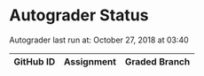 # Autograder Status
Autograder last run at: October 27, 2018 at 03:40

| GitHub ID | Assignment | Graded Branch |
|-----------|------------|---------------|
